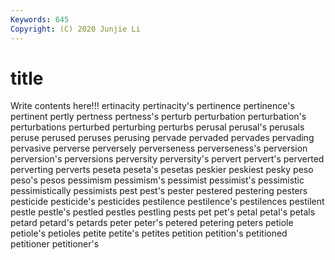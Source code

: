 ```yaml
---
Keywords: 645
Copyright: (C) 2020 Junjie Li
---
```


# title

Write contents here!!!
ertinacity 
pertinacity's 
pertinence 
pertinence's 
pertinent 
pertly 
pertness 
pertness's
perturb 
perturbation 
perturbation's 
perturbations 
perturbed 
perturbing 
perturbs 
perusal 
perusal's 
perusals
peruse 
perused 
peruses 
perusing 
pervade 
pervaded 
pervades 
pervading 
pervasive 
perverse
perversely 
perverseness 
perverseness's 
perversion 
perversion's 
perversions 
perversity 
perversity's 
pervert 
pervert's
perverted 
perverting 
perverts 
peseta 
peseta's 
pesetas 
peskier 
peskiest 
pesky 
peso
peso's 
pesos 
pessimism 
pessimism's 
pessimist 
pessimist's 
pessimistic 
pessimistically 
pessimists 
pest
pest's 
pester 
pestered 
pestering 
pesters 
pesticide 
pesticide's 
pesticides 
pestilence 
pestilence's
pestilences 
pestilent 
pestle 
pestle's 
pestled 
pestles 
pestling 
pests 
pet 
pet's
petal 
petal's 
petals 
petard 
petard's 
petards 
peter 
peter's 
petered 
petering
peters 
petiole 
petiole's 
petioles 
petite 
petite's 
petites 
petition 
petition's 
petitioned
petitioner 
petitioner's 
